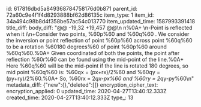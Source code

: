 id: 617816dbd5a849368784758176d0b871
parent_id: 72a60c9e4f1f4d8293888bf62d86135c
item_type: 1
item_id: 34a494c98b8d4f358be57ac54c013770
item_updated_time: 1587993391418
title_diff: 
body_diff: "@@ -19,32 +19,457 @@\n n%0A+ \n-Point is reflected when it i\n+Consider two points, %60p%60 and %60q%60 . We consider the inversion or point reflection of point %60p%60 across point %60q%60 to be a rotation %60180 degrees%60 of point %60p%60 around  %60q%60.%0A+ Given coordinated of both the points, the point after reflection %60r%60 can be found using the mid-point of the line.%0A+ Here %60q%60 will be the mid-point if the line is rotated 180 degrees, so mid point %60q%60 is: %60qx = (px+rx)/2%60 and %60qy = (py+ry)/2%60.%0A+ So, %60rx = 2*qx-px%60 and %60ry = 2*qy-py%60\n"
metadata_diff: {"new":{},"deleted":[]}
encryption_cipher_text: 
encryption_applied: 0
updated_time: 2020-04-27T13:40:12.333Z
created_time: 2020-04-27T13:40:12.333Z
type_: 13